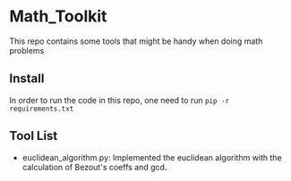 # Math_Toolkit
This repo contains some tools that might be handy when doing math problems


## Install

In order to run the code in this repo, one need to run `pip -r requirements.txt`

## Tool List

- euclidean_algorithm.py: Implemented the euclidean algorithm with the calculation of Bezout's coeffs and gcd.